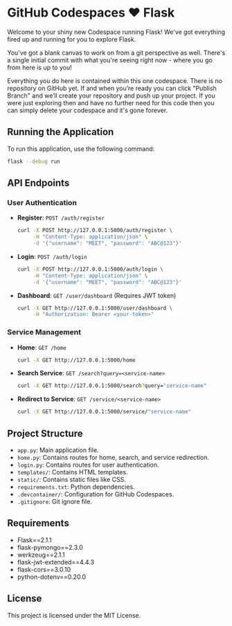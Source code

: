 # GitHub Codespaces ♥️ Flask

Welcome to your shiny new Codespace running Flask! We've got everything fired up and running for you to explore Flask.

You've got a blank canvas to work on from a git perspective as well. There's a single initial commit with what you're seeing right now - where you go from here is up to you!

Everything you do here is contained within this one codespace. There is no repository on GitHub yet. If and when you’re ready you can click "Publish Branch" and we’ll create your repository and push up your project. If you were just exploring then and have no further need for this code then you can simply delete your codespace and it's gone forever.

## Running the Application

To run this application, use the following command:

```bash
flask --debug run
```

## API Endpoints

### User Authentication

- **Register**: `POST /auth/register`
  ```bash
  curl -X POST http://127.0.0.1:5000/auth/register \
       -H "Content-Type: application/json" \
       -d '{"username": "MEET", "password": "ABC@123"}'
  ```

- **Login**: `POST /auth/login`
  ```bash
  curl -X POST http://127.0.0.1:5000/auth/login \
       -H "Content-Type: application/json" \
       -d '{"username": "MEET", "password": "ABC@123"}'
  ```

- **Dashboard**: `GET /user/dashboard` (Requires JWT token)
  ```bash
  curl -X GET http://127.0.0.1:5000/user/dashboard \
       -H "Authorization: Bearer <your-token>"
  ```

### Service Management

- **Home**: `GET /home`
  ```bash
  curl -X GET http://127.0.0.1:5000/home
  ```

- **Search Service**: `GET /search?query=<service-name>`
  ```bash
  curl -X GET http://127.0.0.1:5000/search?query="service-name"
  ```

- **Redirect to Service**: `GET /service/<service-name>`
  ```bash
  curl -X GET http://127.0.0.1:5000/service/"service-name"
  ```

## Project Structure

- `app.py`: Main application file.
- `home.py`: Contains routes for home, search, and service redirection.
- `login.py`: Contains routes for user authentication.
- `templates/`: Contains HTML templates.
- `static/`: Contains static files like CSS.
- `requirements.txt`: Python dependencies.
- `.devcontainer/`: Configuration for GitHub Codespaces.
- `.gitignore`: Git ignore file.

## Requirements

- Flask==2.1.1
- flask-pymongo==2.3.0
- werkzeug==2.1.1
- flask-jwt-extended==4.4.3
- flask-cors==3.0.10
- python-dotenv==0.20.0

## License

This project is licensed under the MIT License.
